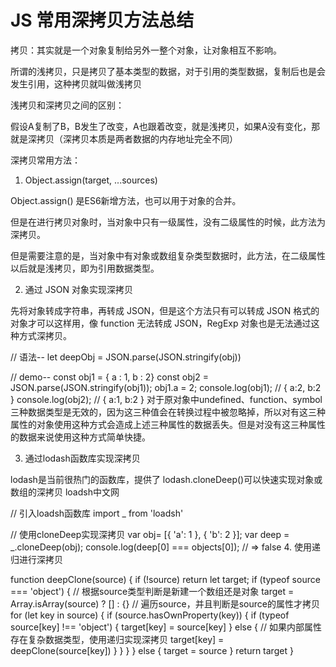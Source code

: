 # JS 常用深拷贝方法总结

拷贝：其实就是一个对象复制给另外一整个对象，让对象相互不影响。

所谓的浅拷贝，只是拷贝了基本类型的数据，对于引用的类型数据，复制后也是会发生引用，这种拷贝就叫做浅拷贝

浅拷贝和深拷贝之间的区别：

假设A复制了B，B发生了改变，A也跟着改变，就是浅拷贝，如果A没有变化，那就是深拷贝（深拷贝本质是两者数据的内存地址完全不同）

深拷贝常用方法：

1. Object.assign(target, ...sources)

Object.assign() 是ES6新增方法，也可以用于对象的合并。

但是在进行拷贝对象时，当对象中只有一级属性，没有二级属性的时候，此方法为深拷贝。

但是需要注意的是，当对象中有对象或数组复杂类型数据时，此方法，在二级属性以后就是浅拷贝，即为引用数据类型。

2. 通过 JSON 对象实现深拷贝

先将对象转成字符串，再转成 JSON，但是这个方法只有可以转成 JSON 格式的对象才可以这样用，像 function 无法转成 JSON，RegExp 对象也是无法通过这种方式深拷贝。

// 语法--
let deepObj = JSON.parse(JSON.stringify(obj))

// demo--
const obj1 = { a : 1, b : 2}
const obj2 = JSON.parse(JSON.stringify(obj1));
obj1.a = 2;
console.log(obj1); // { a:2, b:2 }
console.log(obj2); // { a:1, b:2 }
对于原对象中undefined、function、symbol 三种数据类型是无效的，因为这三种值会在转换过程中被忽略掉，所以对有这三种属性的对象使用这种方式会造成上述三种属性的数据丢失。但是对没有这三种属性的数据来说使用这种方式简单快捷。

3. 通过lodash函数库实现深拷贝

lodash是当前很热门的函数库，提供了 lodash.cloneDeep()可以快速实现对象或数组的深拷贝  loadsh中文网

// 引入loadsh函数库
import _ from 'loadsh'

// 使用cloneDeep实现深拷贝
var obj= [{ 'a': 1 }, { 'b': 2 }];
var deep = _.cloneDeep(obj);
console.log(deep[0] === objects[0]); // => false
4. 使用递归进行深拷贝

function deepClone(source) {
  if (!source) return
  let target;
  if (typeof source === 'object') {
    // 根据source类型判断是新建一个数组还是对象
    target = Array.isArray(source) ? [] : {}
    // 遍历source，并且判断是source的属性才拷贝
    for (let key in source) {
      if (source.hasOwnProperty(key)) {
        if (typeof source[key] !== 'object') {
          target[key] = source[key]
        } else {
          // 如果内部属性存在复杂数据类型，使用递归实现深拷贝
          target[key] = deepClone(source[key])
        }
      }
    }
  } else {
    target = source
  }
  return target
}

